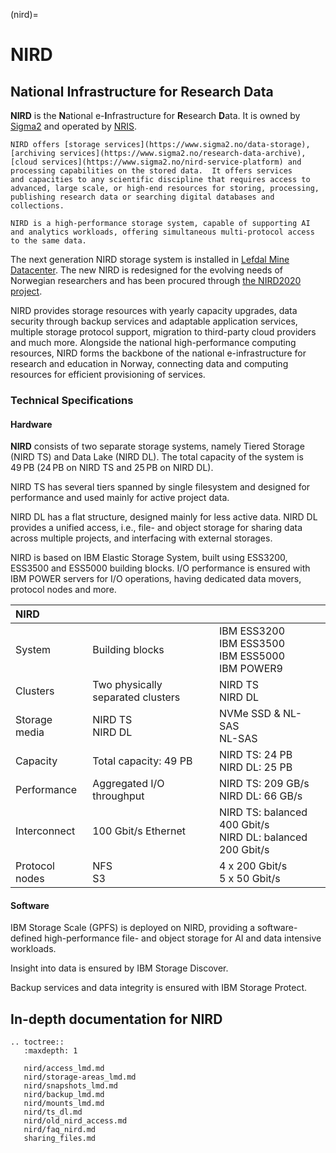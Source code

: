 (nird)=


# NIRD 
## National Infrastructure for Research Data

**NIRD** is the **N**ational e-**I**nfrastructure for **R**esearch **D**ata. It
  is owned by [Sigma2](https://www.sigma2.no) and operated by [NRIS](https://www.sigma2.no/nris).

```{note}
NIRD offers [storage services](https://www.sigma2.no/data-storage), [archiving services](https://www.sigma2.no/research-data-archive), [cloud services](https://www.sigma2.no/nird-service-platform) and processing capabilities on the stored data.  It offers services
and capacities to any scientific discipline that requires access to
advanced, large scale, or high-end resources for storing, processing,
publishing research data or searching digital databases and collections.

NIRD is a high-performance storage system, capable of supporting AI and analytics workloads, offering simultaneous multi-protocol access to the same data.
```

The next generation NIRD storage system is installed in [Lefdal Mine Datacenter](https://www.sigma2.no/data-centre-facility). 
The new NIRD  is redesigned for the evolving needs of Norwegian researchers and has 
been procured through [the NIRD2020 project](https://www.sigma2.no/procurement-project-nird2020).


NIRD provides storage resources with yearly capacity upgrades, data security through backup services and adaptable application services,
 multiple storage protocol support, migration to third-party cloud providers and much more. Alongside the national high-performance computing resources, NIRD forms the backbone of the national e-infrastructure for research and education in Norway, connecting data and computing resources for efficient provisioning of services.
 

### Technical Specifications


#### Hardware
**NIRD** consists of two separate storage systems, namely Tiered Storage (NIRD TS) and Data Lake (NIRD DL). The total capacity of the system is 49 PB (24 PB on NIRD TS and 25 PB on NIRD DL).

NIRD TS has several tiers spanned by single filesystem and designed for performance and used mainly for active project data.

NIRD DL has a flat structure, designed mainly for less active data. NIRD DL provides a unified access, i.e., file- and object storage for sharing data across multiple projects, and interfacing with external storages.

NIRD is based on IBM Elastic Storage System, built using ESS3200, ESS3500 and ESS5000 building blocks. I/O performance is ensured with IBM POWER servers for I/O operations, having dedicated data movers, protocol nodes and more.

| NIRD    | | |
| :------------- | :------------- | :------------- |
| System     |Building blocks |IBM ESS3200<br>IBM ESS3500<br>IBM ESS5000<br>IBM POWER9  |
| Clusters     |	Two physically separated clusters | NIRD TS<br>NIRD DL  |
| Storage media | NIRD TS<br>NIRD DL | NVMe SSD & NL-SAS<br>NL-SAS
| Capacity     |	Total capacity: 49 PB | NIRD TS: 24 PB<br> NIRD DL: 25 PB  |
| Performance | Aggregated I/O throughput | NIRD TS: 209 GB/s<br>NIRD DL: 66 GB/s |
| Interconnect | 100 Gbit/s Ethernet | NIRD TS: balanced 400 Gbit/s<br>NIRD DL: balanced 200 Gbit/s |
| Protocol nodes | NFS<br>S3 | 4 x 200 Gbit/s<br>5 x 50 Gbit/s|



#### Software
IBM Storage Scale (GPFS) is deployed on NIRD, providing a software-defined high-performance file- and object storage for AI and data intensive workloads.

Insight into data is ensured by IBM Storage Discover.

Backup services and data integrity is ensured with IBM Storage Protect. 

## In-depth documentation for NIRD

```{eval-rst}
.. toctree::
   :maxdepth: 1

   nird/access_lmd.md
   nird/storage-areas_lmd.md
   nird/snapshots_lmd.md
   nird/backup_lmd.md
   nird/mounts_lmd.md
   nird/ts_dl.md
   nird/old_nird_access.md
   nird/faq_nird.md
   sharing_files.md   
```


